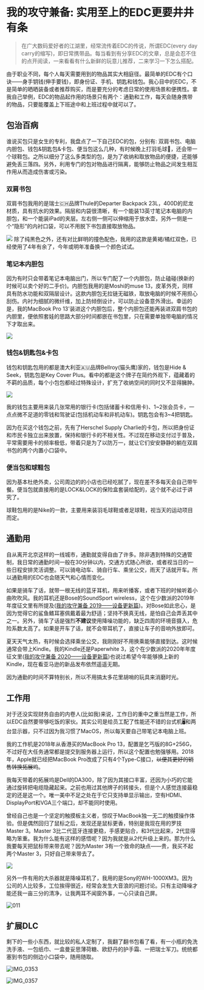 # 我的攻守兼备: 实用至上的EDC更要井井有条

> 在广大数码爱好者的江湖里，经常流传着EDC的传说，所谓EDC(every day carry的缩写)，即日常携带品。每当看到有分享EDC的文章，总是会忍不住的点开阅读，一来看看有什么新鲜的玩意儿推荐，二来学习一下怎么搭配。

由于职业不同，每个人每天需要用到的物品其实大相庭径。最简单的EDC有个口诀——身手钥钱(伸手要钱)，即身份证、手机、钥匙和钱包。我心目中的EDC，不是简单的晒晒装备或者推荐购买，而是要充分的考虑日常的使用场景和便携性。拿我自己举例，EDC的物品起作用的场景只有两个：通勤和工作，每天会随身携带的物品，只要能覆盖上下班途中和上班过程中就可以了。

## 包治百病

谁说买包只是女生的专利，我盘点了一下自己EDC的包，分别有: 双肩书包、电脑内胆包、钱包&钥匙包&卡包、便当包这么几种，有时候晚上打羽毛球🏸️，还会带一个球鞋包。之所以细分了这么多类型的包，是为了收纳和取放物品的便捷，还能够避免丢三落四。另外，利用专门的包对物品进行隔离，能够防止物品之间发生相互作用从而造成伤害或污染。

### 双肩书包

双肩书包我用的是瑞士🇨🇭品牌Thule的Departer Backpack 23L，400D的尼龙材质，具有抗水的效果。隔层和内袋很清晰，有一个能装13英寸笔记本电脑的内胆包，和一个能装iPad的夹层。左右侧一侧可以伸缩用于放水壶，另外一侧是一个“隐形”的内衬口袋，可以不用脱下书包直接取放物品。

![](media/16288230197356/16288386563692.jpg)
除了纯黑色之外，还有对比鲜明的撞色配色，我用的这款是黄褐/橘红双色，已经使用了4年有余了，今年或明年准备换一个颜色试试。

### 笔记本内胆包

因为有时只会带着笔记本电脑出门，所以专门配了一个内胆包，防止磕碰(换新的时候可以卖个好的二手价)。内胆包我用的是Moshi的muse 13，皮革外壳，同样具有防水功能和双隔层设计。这款内胆包无拉链无磁铁，取放电脑的时候不用担心刮伤。内衬为细腻的微纤维，加上防倾倒设计，可以防止设备意外滑出。幸运的是，我的MacBook Pro 13'装进这个内胆包后，整个内胆包还能再装进双肩书包的内胆里，便依照套娃的思路大部分时间都嵌在书包里，只在需要单独带电脑的情况下才取出来。

![](media/16288230197356/16288404001069.jpg)

### 钱包&钥匙包&卡包

钱包和钥匙包用的都是澳大利亚🇦🇺品牌Bellroy(猫头鹰)家的，钱包是Hide & Seek，钥匙包是Key Cover Plus。看中的都是这个牌子在简约外观下，蕴藏着的不羁的品质，每个小包包都经过特殊设计，扩充了收纳空间的同时又不显得臃肿。

![](media/16288230197356/16288417528035.jpg)

我的钱包主要用来装几张常用的银行卡(包括储蓄卡和信用卡)、1~2张会员卡，一点点微不足道的零钱和驾驶证(包括机动车和非机动车)。钥匙包会有3~4把钥匙。

因为在买这个钱包之前，先有了Herschel Supply Charlie的卡包，所以把身份证和市民卡独立出来放置，保持和银行卡的不相关性。不过现在移动支付过于普及，平常需要用卡的频率极低，带着只是为了以防万一，就让它们安安静静的躺在双肩书包的两个内置小口袋中。

### 便当包和球鞋包

因为基本杜绝外卖，公司周边的的小店也已经吃腻了，现在差不多每天会自己带午餐。便当包就直接用的是LOCK&LOCK的保险盒套装给配的，这个就不必过于讲究了。

球鞋包用的是Nike的一款，主要用来装羽毛球鞋或者足球鞋，视当天的运动项目而定。

## 通勤用

自从离开北京这样的一线城市，通勤就变得自由了许多。除非遇到特殊的交通管制，我日常的通勤时间一般在30分钟以内，交通方式随心所欲，或者视当日的一些日程安排灵活调整。可以骑电动车、骑自行车、乘坐公交，雨天了话就开车。所以通勤用的EDC也会随天气和心情而变化。

如果是骑车了话，就带一根无线的蓝牙耳机，用来听播客，或者下班的时候听着小曲吹吹风。我的耳机还是Bose的SoundSport wireless，这个在少数派的2019年年度征文里有所提及([我的攻守兼备 2019——设备更新篇](https://sspai.com/post/58558))。对Bose如此忠心，是因为觉得它的鲨鱼鳍耳塞佩戴着最为舒适；坚持不换真无线，是怕自己会弄丢其中之一。另外，骑车了话是强烈**不建议**使用降噪功能的，缺乏四周的环境音摄入，危险系数太高了。如果是开车了话，就不会带耳机了，直接让车子的音响外放即可。

夏天天气太热，有时候会选择乘坐公交，我刚刚好不用换乘能够直接到达。这时候通常会带上Kindle。我的Kindle还是Paperwhite 3，这个在少数派的2020年年度征文里([我的攻守兼备 2020——设备更新篇](https://sspai.com/post/65204))也说过希望今年能够换上新的Kindle，现在看亚马逊的新品发布依然遥遥无期。

因为通勤的时间不算特别长，所以不用搞太多花里胡哨的玩具来消磨时光。

## 工作用

对于还没实现财务自由的内卷人(比如我)来说，工作日的重中之重当然是工作，所以EDC自然要带够吃饭的家伙。其实公司是给员工配了性能还不错的台式机🖥️和两台显示器，只不过因为我习惯了MacOS，所以每天要自己带笔记本电脑上班。

我的工作机是2018年从香港买的MacBook Pro 13，配置是乞丐版的8G+256G，不过好在大任务通常都是提交到服务器上运行，所以这个配置也勉强够用。2018年，Apple就已经把MacBook Pro改成了只有4个Type-C接口，~~以便其更好的销售转换拓展坞~~。

我每天带着的拓展坞是Dell的DA300，除了因为其接口丰富，还因为小巧的它能通过旋转把电缆隐藏起来。之前也用过其他牌子的转接头，但是个人感觉连接最稳定的还是这一个。唯一美中不足之处在于它只支持单显示输出，空有HDMI、DisplayPort和VGA三个端口，却不能同时使用。

曾经自己也是一个坚定的触摸板主义者，惊叹于MacBook独一无二的触摸操作体验。但是偶然回归了鼠标之后，发现还是鼠标更香，特别是我现在用的罗技Master 3。Master 3比二代蓝牙连接更稳，手感更贴合，和3代比起来，2代显得略为笨重。我为什么能有这样的感悟呢？因为我就是从2代升级上来的。那为什么我要每天把鼠标带来带去呢？因为Master 3有一个致命的缺点——贵，我买不起两个Master 3，只好自己带来带去了。

![](media/16288230197356/16288475446061.jpg)

另外一件有用的大杀器就是降噪耳机了，我用的是Sony的WH-1000XM3。因为公司的人比较多，工位挨得很近，经常会发生大音浪的问题讨论。只有主动降噪才能还我一亩三分的清净，让我两耳不闻窗外事，一心只读自己屏。

![011](media/16288230197356/011.jpg)

## 扩展DLC

剩下的一些小东西，就比较的私人定制了，我翻了翻书包看了看，有一小瓶的免洗洗手液、一包纸巾、一盒曼妥思薄荷糖、欧舒丹的护手霜、一把瑞士军刀。统统都塞到书包的侧边小口袋中，随用随取。

![IMG_0353](media/16288230197356/IMG_0353.jpeg)

![IMG_0357](media/16288230197356/IMG_0357.jpeg)

